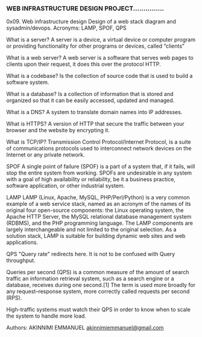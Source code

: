 ### WEB INFRASTRUCTURE DESIGN PROJECT...............

0x09. Web infrastructure design
Design of a web stack diagram and sysadmin/devops. Acronyms: LAMP, SPOF, QPS

What is a server?
A server is a device, a virtual device or computer program or providing functionality for other programs or devices, called “clients”

What is a web server?
A web server is a software that serves web pages to clients upon their request, it does this over the protocol HTTP.

What is a codebase?
Is the collection of source code that is used to build a software system.

What is a database?
Is a collection of information that is stored and organized so that it can be easily accessed, updated and managed.

What is a DNS?
A system to translate domain names into IP addresses.

What is HTTPS?
A version of HTTP that secure the traffic between your browser and the website by encrypting it.

What is TCP/IP?
Transmission Control Protocol/Internet Protocol, is a suite of communications protocols used to interconnect network devices on the Internet or any private network.

SPOF
A single point of failure (SPOF) is a part of a system that, if it fails, will stop the entire system from working. SPOFs are undesirable in any system with a goal of high availability or reliability, be it a business practice, software application, or other industrial system.

LAMP
LAMP (Linux, Apache, MySQL, PHP/Perl/Python) is a very common example of a web service stack, named as an acronym of the names of its original four open-source components: the Linux operating system, the Apache HTTP Server, the MySQL relational database management system (RDBMS), and the PHP programming language. The LAMP components are largely interchangeable and not limited to the original selection. As a solution stack, LAMP is suitable for building dynamic web sites and web applications.

QPS
"Query rate" redirects here. It is not to be confused with Query throughput.

Queries per second (QPS) is a common measure of the amount of search traffic an information retrieval system, such as a search engine or a database, receives during one second.[1] The term is used more broadly for any request–response system, more correctly called requests per second (RPS).

High-traffic systems must watch their QPS in order to know when to scale the system to handle more load.

Authors:
AKINNIMI EMMANUEL akinnimiemmanuel@gmail.com
